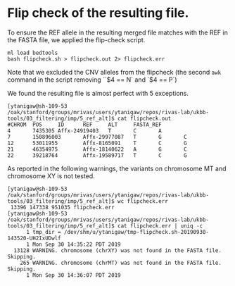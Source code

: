 # Flip check of the resulting file.

To ensure the REF allele in the resulting merged file matches with the REF in the FASTA file, 
we applied the flip-check script.

```
ml load bedtools
bash flipcheck.sh > flipcheck.out 2> flipcheck.err
```

Note that we excluded the CNV alleles from the flipcheck (the second `awk` command in the script removing ``$4 == N` and `$4 == P`)


We found the resulting file is almost perfect with 5 exceptions.

```
[ytanigaw@sh-109-53 /oak/stanford/groups/mrivas/users/ytanigaw/repos/rivas-lab/ukbb-tools/03_filtering/imp/5_ref_alt]$ cat flipcheck.out
#CHROM  POS     ID      REF     ALT     FASTA_REF
4       7435305 Affx-24919403   T       C       A
7       150896003       Affx-29977087   T       G       C
12      53011955        Affx-8165091    T       C       G
21      46354975        Affx-18140622   A       G       C
22      39218764        Affx-19589717   T       C       G
```

As reported in the following warnings, the variants on chromosome MT and chromosome XY is not tested.

```
[ytanigaw@sh-109-53 /oak/stanford/groups/mrivas/users/ytanigaw/repos/rivas-lab/ukbb-tools/03_filtering/imp/5_ref_alt]$ wc flipcheck.err
 13396 147338 951035 flipcheck.err
[ytanigaw@sh-109-53 /oak/stanford/groups/mrivas/users/ytanigaw/repos/rivas-lab/ukbb-tools/03_filtering/imp/5_ref_alt]$ cat flipcheck.err | uniq -c
      1 tmp_dir = /dev/shm/u/ytanigaw/tmp-flipcheck.sh-20190930-143520-UH2IxUDwlf
      1 Mon Sep 30 14:35:22 PDT 2019
  13128 WARNING. chromosome (chrXY) was not found in the FASTA file. Skipping.
    265 WARNING. chromosome (chrMT) was not found in the FASTA file. Skipping.
      1 Mon Sep 30 14:36:07 PDT 2019
```

